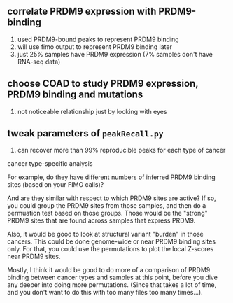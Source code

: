 ## correlate PRDM9 expression with PRDM9-binding
1. used PRDM9-bound peaks to represent PRDM9 binding
2. will use fimo output to represent PRDM9 binding later
3. just 25% samples have PRDM9 expression (7% samples don't have RNA-seq data)
## choose COAD to study PRDM9 expression, PRDM9 binding and mutations
1. not noticeable relationship just by looking with eyes
## tweak parameters of `peakRecall.py`
1. can recover more than 99% reproducible peaks for each type of cancer



 cancer type-specific analysis

For example, do they have different numbers of inferred PRDM9 binding sites (based on your FIMO calls)?

And are they similar with respect to which PRDM9 sites are active? If so, you could group the PRDM9 sites from those samples, and then do a permuation test based on those groups. Those would be the "strong" PRDM9 sites that are found across samples that express PRDM9.

Also, it would be good to look at structural variant "burden" in those cancers. This could be done genome-wide or near PRDM9 binding sites only. For that, you could use the permutations to plot the local Z-scores near PRDM9 sites.

Mostly, I think it would be good to do more of a comparison of PRDM9 binding between cancer types and samples at this point, before you dive any deeper into doing more permutations. (Since that takes a lot of time, and you don't want to do this with too many files too many times...).
<!--stackedit_data:
eyJoaXN0b3J5IjpbLTE1MTQ3MzEzNjAsLTE4NzUwNzAzNF19
-->